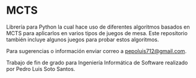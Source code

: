# MCTS
Librería para Python la cual hace uso de diferentes algoritmos basados en MCTS para aplicarlos en varios tipos de juegos de mesa. Este repositorio también incluye algunos juegos para probar estos algoritmos.

Para sugerencias o información enviar correo a pepoluis712@gmail.com.

Trabajo de fin de grado para Ingeniería Informática de Software realizado por Pedro Luis Soto Santos.
